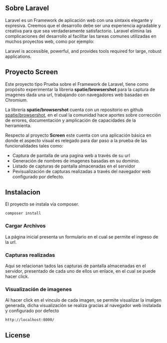 
## Sobre Laravel

Laravel es un Framework de aplicación web con una sintaxis elegante y expresiva. Creemos que el desarrollo debe ser una experiencia agradable y creativa para que sea verdaderamente satisfactorio. Laravel elimina las complicaciones del desarrollo al facilitar las tareas comunes utilizadas en muchos proyectos web, como por ejemplo:

Laravel is accessible, powerful, and provides tools required for large, robust applications.

## Proyecto Screen

Este proyecto tipo Prueba sobre el Framework de Laravel, tiene como propósito experimentar la libreria **spatie/browsershot** para la captura de imagenes dada una url, trabajando con navegadores web basadao en Chromium.

La librería **spatie/browsershot** cuenta con un repositorio en github  [spatie/browsershot](https://github.com/spatie/browsershot), en el cual la comunidad hace aportes sobre corrección de errores, documentación y amplicación de capacidades de la herramienta. 

Respecto al proyecto **Screen** este cuenta con una aplicación básica en donde el aspecto visual es relegado para dar paso a la prueba de las funcionalidades tales como:
- Captura de pantalla de una pagina web a través de su url
- Generación de nombres de imagenes basadas en su dominio.
- Listado de capturas de pantalla almacenadas en el servidor
- Pevisualización de capturas realizadas a través del navegador web configurado por defecto.

## Instalacion
El proyecto se instala vía composer.
````
composer install
````

### Cargar Archivos

La página inicial presenta un formulario en el cual se permite el ingreso de la url.

### Capturas realizadas
Aqui se relacionan tados las capturas de pantalla almacenadas en el servidor, presentado de cada uno de ellos un enlace, en el cual se puede hacer click.

### Visualización de imagenes

Al hacer click en el vinculo de cada imagen, se permite visualizar la imalgen generada, dicha visualización se realiza gracias al navegador web instalada y configurado por defecto

````
http://localhost:8000/
````
## License

